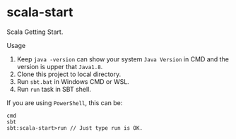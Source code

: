 # scala-start
Scala Getting Start.

Usage
1. Keep `java -version` can show your system `Java Version` in CMD and the version is upper that `Java1.8`.
1. Clone this project to local directory.
1. Run `sbt.bat` in Windows CMD or WSL.
1. Run `run` task in SBT shell.

If you are using `PowerShell`, this can be:
``` shell
cmd
sbt
sbt:scala-start>run // Just type run is OK.
```
